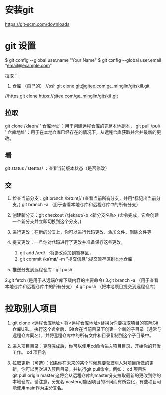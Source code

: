 # 安装git
https://git-scm.com/downloads

# git 设置
$ git config --global user.name "Your Name"
$ git config --global user.email "email@example.com"


拉取：
1. 仓库 （自己的）
//ssh
git clone git@gitee.com:ge_minglin/gitskill.git 

//https
git clone https://gitee.com/ge_minglin/gitskill.git


## 拉取
git clone /kləʊn/ ' 仓库地址'：用于创建远程仓库的完整本地副本，
git pull /pʊl/ ' 仓库地址'：用于在本地仓库已经存在的情况下，从远程仓库获取并合并最新的更改。


## 看
git status /ˈsteɪtəs/ ：查看当前版本状态（是否修改）

## 交

1. 检查当前分支：git branch /brɑːntʃ/
   (查看当前所有分支，并用*标记出当前分支。)
    git branch -a （用于查看本地仓库和远程仓库中的所有分支）

2. 创建新分支：git checkout /ˈtʃekaʊt/-b <新分支名称>
    (命令完成，它会创建一个新分支并立即切换到这个分支。)

3. 进行更改：在新的分支上，你可以进行代码更改、添加文件、删除文件等

4. 提交更改：一旦你对代码进行了更改并准备保存这些更改，
   1. git add /æd/ . :将更改添加到暂存区，
   2. git commit /kəˈmɪt/ -m "提交信息":提交暂存区到本地仓库

5. 推送分支到远程仓库：git push

2.git fetch     (是用于从远端仓库下载内容的主要命令)
3.git branch -a （用于查看本地仓库和远程仓库中的所有分支）
4.git push （把本地项目提交到远程仓库）

# 拉取别人项目

1. git clone <远程仓库地址>
将<远程仓库地址>替换为你要拉取项目的实际Git仓库URL。执行这个命令后，Git会在当前目录下创建一个新的子目录（通常与远程仓库同名），并将远程仓库中的所有文件和目录复制到这个子目录中。

2. 进入项目目录：克隆完成后，你可以使用cd命令进入项目目录，开始你的开发工作。
cd 项目名

3. 拉取更新（可选）：如果你在未来的某个时候想要获取别人对项目所做的更新，你可以再次进入项目目录，并执行git pull命令。例如：
cd 项目名  
git pull origin master
这将会从远程仓库的master分支拉取最新的更改到你的本地仓库。请注意，分支名master可能因项目的不同而有所变化，有些项目可能使用main作为主分支名。
